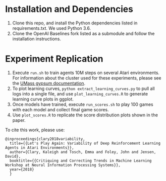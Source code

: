 


# Installation and Dependencies
1. Clone this repo, and install the Python dependencies listed in requirements.txt. We used Python 3.6. 
2. Clone the OpenAI Baselines fork listed as a submodule and follow the installation instructions.

# Experiment Replication
1. Execute `run.sh` to train agents 10M steps on several Atari environments. For information about the cluster used for these experiments, please see the [UMass gypsum documentation](https://maxwell.cs.umass.edu/gypsum/index.php?n=Main.HomePage).
2. To plot learning curves, `python extract_learning_curves.py` to pull all logs into a single file, and use `plot_learning_curves.R` to generate learning curve plots in ggplot.
2. Once models have trained, execute `run_scores.sh` to play 100 games with each model and collect final game scores.
3. Use `plot_scores.R` to replicate the score distribution plots shown in the paper. 


To cite this work, please use: 

``` 
@inproceedings{clary2018variability,
  title={{Let's Play Again: Variability of Deep Reinforcement Learning Agents in Atari Environments}},
  author={Clary, Kaleigh and Tosch, Emma and Foley, John and Jensen, David},
  booktitle={{Critiquing and Correcting Trends in Machine Learning Workshop at Neural Information Processing Systems}},
  year={2018}
  }
```


